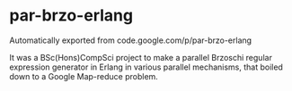# par-brzo-erlang
Automatically exported from code.google.com/p/par-brzo-erlang

It was a BSc(Hons)CompSci project to make a parallel Brzoschi regular expression generator in Erlang in various parallel mechanisms, that boiled down to a Google Map-reduce problem.
